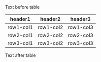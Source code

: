 Text before table

|header1|header2|header3|
|---|---|---|
|row1-col1|row1-col2|row1-col3|
|row2-col1|row2-col2|row2-col3|
|row3-col1|row3-col2|row3-col3|

Text after table